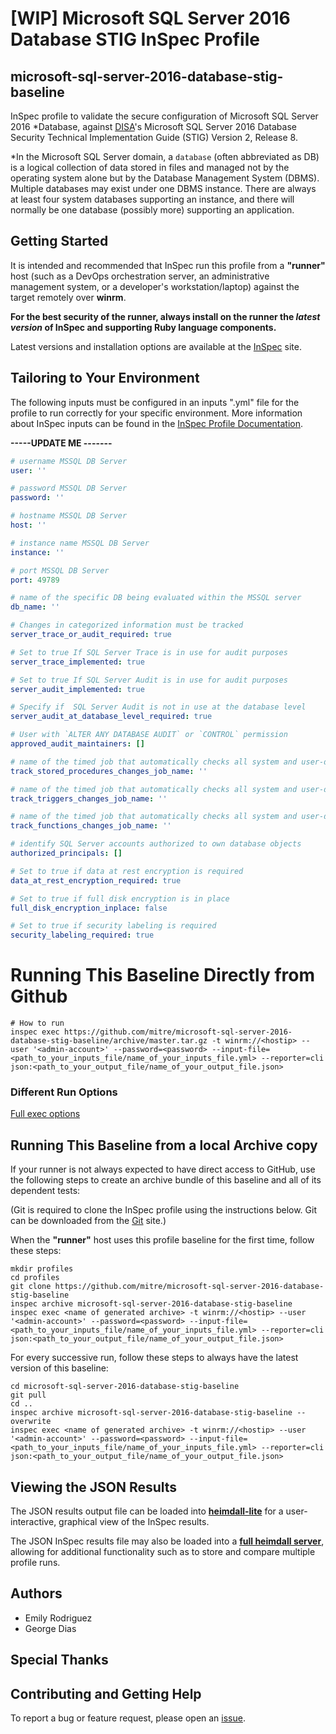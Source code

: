 # [WIP] Microsoft SQL Server 2016 Database STIG InSpec Profile

## microsoft-sql-server-2016-database-stig-baseline  

InSpec profile to validate the secure configuration of Microsoft SQL Server 2016 *Database, against [DISA](https://iase.disa.mil/stigs/)'s Microsoft SQL Server 2016 Database Security Technical Implementation Guide (STIG) Version 2, Release 8.

\*In the Microsoft SQL Server domain, a `database` (often abbreviated as DB) is a logical collection of data stored in files and managed not by the operating system alone but by the Database Management System (DBMS). Multiple databases may exist under one DBMS instance. There are always at least four system databases supporting an instance, and there will normally be one database (possibly more) supporting an application.

## Getting Started  
It is intended and recommended that InSpec run this profile from a __"runner"__ host (such as a DevOps orchestration server, an administrative management system, or a developer's workstation/laptop) against the target remotely over __winrm__.

__For the best security of the runner, always install on the runner the _latest version_ of InSpec and supporting Ruby language components.__ 

Latest versions and installation options are available at the [InSpec](http://inspec.io/) site.

## Tailoring to Your Environment
The following inputs must be configured in an inputs ".yml" file for the profile to run correctly for your specific environment. More information about InSpec inputs can be found in the [InSpec Profile Documentation](https://www.inspec.io/docs/reference/profiles/).

**-----UPDATE ME -------**
```yaml
# username MSSQL DB Server
user: ''

# password MSSQL DB Server
password: ''

# hostname MSSQL DB Server
host: ''

# instance name MSSQL DB Server
instance: ''

# port MSSQL DB Server
port: 49789

# name of the specific DB being evaluated within the MSSQL server
db_name: ''

# Changes in categorized information must be tracked
server_trace_or_audit_required: true

# Set to true If SQL Server Trace is in use for audit purposes
server_trace_implemented: true

# Set to true If SQL Server Audit is in use for audit purposes
server_audit_implemented: true

# Specify if  SQL Server Audit is not in use at the database level
server_audit_at_database_level_required: true

# User with `ALTER ANY DATABASE AUDIT` or `CONTROL` permission
approved_audit_maintainers: []

# name of the timed job that automatically checks all system and user-defined procedures for being modified
track_stored_procedures_changes_job_name: ''

# name of the timed job that automatically checks all system and user-defined triggers for being modified
track_triggers_changes_job_name: ''

# name of the timed job that automatically checks all system and user-defined functions for being modified
track_functions_changes_job_name: ''

# identify SQL Server accounts authorized to own database objects
authorized_principals: []

# Set to true if data at rest encryption is required
data_at_rest_encryption_required: true

# Set to true if full disk encryption is in place
full_disk_encryption_inplace: false

# Set to true if security labeling is required
security_labeling_required: true
```

# Running This Baseline Directly from Github

```
# How to run
inspec exec https://github.com/mitre/microsoft-sql-server-2016-database-stig-baseline/archive/master.tar.gz -t winrm://<hostip> --user '<admin-account>' --password=<password> --input-file=<path_to_your_inputs_file/name_of_your_inputs_file.yml> --reporter=cli json:<path_to_your_output_file/name_of_your_output_file.json>
```

### Different Run Options

  [Full exec options](https://docs.chef.io/inspec/cli/#options-3)

## Running This Baseline from a local Archive copy 

If your runner is not always expected to have direct access to GitHub, use the following steps to create an archive bundle of this baseline and all of its dependent tests:

(Git is required to clone the InSpec profile using the instructions below. Git can be downloaded from the [Git](https://git-scm.com/book/en/v2/Getting-Started-Installing-Git) site.)

When the __"runner"__ host uses this profile baseline for the first time, follow these steps: 

```
mkdir profiles
cd profiles
git clone https://github.com/mitre/microsoft-sql-server-2016-database-stig-baseline
inspec archive microsoft-sql-server-2016-database-stig-baseline
inspec exec <name of generated archive> -t winrm://<hostip> --user '<admin-account>' --password=<password> --input-file=<path_to_your_inputs_file/name_of_your_inputs_file.yml> --reporter=cli json:<path_to_your_output_file/name_of_your_output_file.json>
```
For every successive run, follow these steps to always have the latest version of this baseline:

```
cd microsoft-sql-server-2016-database-stig-baseline
git pull
cd ..
inspec archive microsoft-sql-server-2016-database-stig-baseline --overwrite
inspec exec <name of generated archive> -t winrm://<hostip> --user '<admin-account>' --password=<password> --input-file=<path_to_your_inputs_file/name_of_your_inputs_file.yml> --reporter=cli json:<path_to_your_output_file/name_of_your_output_file.json>
```

## Viewing the JSON Results

The JSON results output file can be loaded into __[heimdall-lite](https://heimdall-lite.mitre.org/)__ for a user-interactive, graphical view of the InSpec results. 

The JSON InSpec results file may also be loaded into a __[full heimdall server](https://github.com/mitre/heimdall)__, allowing for additional functionality such as to store and compare multiple profile runs.

## Authors
* Emily Rodriguez
* George Dias

## Special Thanks 

## Contributing and Getting Help
To report a bug or feature request, please open an [issue](https://github.com/mitre/microsoft-sql-server-2016-database-stig-baseline/issues/new).
